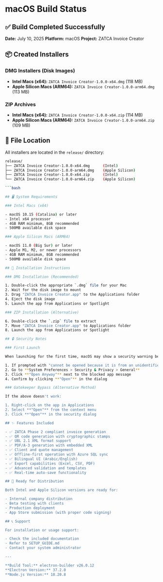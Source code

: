 # macOS Build Status

## ✅ Build Completed Successfully

**Date:** July 10, 2025
**Platform:** macOS
**Project:** ZATCA Invoice Creator

## 📦 Created Installers

### DMG Installers (Disk Images)

- **Intel Macs (x64):** `ZATCA Invoice Creator-1.0.0-x64.dmg` (118 MB)
- **Apple Silicon Macs (ARM64):** `ZATCA Invoice Creator-1.0.0-arm64.dmg` (113 MB)

### ZIP Archives

- **Intel Macs (x64):** `ZATCA Invoice Creator-1.0.0-x64.zip` (114 MB)
- **Apple Silicon Macs (ARM64):** `ZATCA Invoice Creator-1.0.0-arm64.zip` (109 MB)

## 📁 File Location

All installers are located in the `release/` directory:

```bash
release/
├── ZATCA Invoice Creator-1.0.0-x64.dmg      (Intel)
├── ZATCA Invoice Creator-1.0.0-arm64.dmg    (Apple Silicon)
├── ZATCA Invoice Creator-1.0.0-x64.zip      (Intel)
└── ZATCA Invoice Creator-1.0.0-arm64.zip    (Apple Silicon)

```bash

## 🖥️ System Requirements

### Intel Macs (x64)

- macOS 10.15 (Catalina) or later
- Intel x64 processor
- 4GB RAM minimum, 8GB recommended
- 500MB available disk space

### Apple Silicon Macs (ARM64)

- macOS 11.0 (Big Sur) or later
- Apple M1, M2, or newer processors
- 4GB RAM minimum, 8GB recommended
- 500MB available disk space

## 📲 Installation Instructions

### DMG Installation (Recommended)

1. Double-click the appropriate `.dmg` file for your Mac
2. Wait for the disk image to mount
3. Drag "ZATCA Invoice Creator.app" to the Applications folder
4. Eject the disk image
5. Launch the app from Applications or Spotlight

### ZIP Installation (Alternative)

6. Double-click the `.zip` file to extract
7. Move "ZATCA Invoice Creator.app" to Applications folder
8. Launch the app from Applications or Spotlight

## 🔒 Security Notes

### First Launch

When launching for the first time, macOS may show a security warning because the app is not code-signed:

1. If prompted with "cannot be opened because it is from an unidentified developer"
2. Go to **System Preferences > Security & Privacy > General**
3. Click **"Open Anyway"** next to the blocked app message
4. Confirm by clicking **"Open"** in the dialog

### Gatekeeper Bypass (Alternative Method)

If the above doesn't work:

1. Right-click on the app in Applications
2. Select **"Open"** from the context menu
3. Click **"Open"** in the security dialog

## ✨ Features Included

- ✅ ZATCA Phase 2 compliant invoice generation
- ✅ QR code generation with cryptographic stamps
- ✅ UBL 2.1 XML format support
- ✅ PDF/A-3 generation with embedded XML
- ✅ Client and quote management
- ✅ Offline-first operation with Azure SQL sync
- ✅ Bilingual UI (Arabic/English)
- ✅ Export capabilities (Excel, CSV, PDF)
- ✅ Advanced validation and templates
- ✅ Real-time auto-save functionality

## 🚀 Ready for Distribution

Both Intel and Apple Silicon versions are ready for:

- Internal company distribution
- Beta testing with clients
- Production deployment
- App Store submission (with proper code signing)

## 📞 Support

For installation or usage support:

- Check the included documentation
- Refer to SETUP_GUIDE.md
- Contact your system administrator

---

**Build Tool:** electron-builder v26.0.12
**Electron Version:** 37.2.0
**Node.js Version:** 18.20.8
